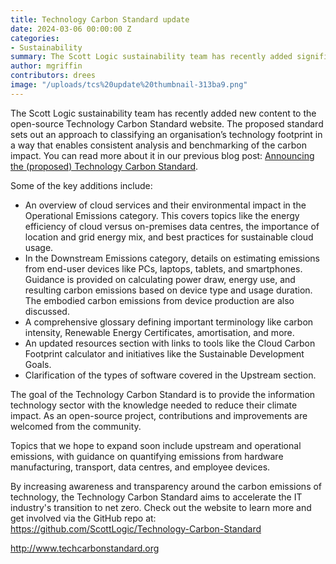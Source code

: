 ```yaml
---
title: Technology Carbon Standard update
date: 2024-03-06 00:00:00 Z
categories:
- Sustainability
summary: The Scott Logic sustainability team has recently added significant new content to the open-source Technology Carbon Standard website. Here we summarise the recent changes to the site and what we're looking to add next.
author: mgriffin
contributors: drees
image: "/uploads/tcs%20update%20thumbnail-313ba9.png"
---
```


The Scott Logic sustainability team has recently added new content to the open-source Technology Carbon Standard website. The proposed standard sets out an approach to classifying an organisation’s technology footprint in a way that enables consistent analysis and benchmarking of the carbon impact. You can read more about it in our previous blog post: [Announcing the (proposed) Technology Carbon Standard](https://blog.scottlogic.com/2024/02/13/announcing-the-proposed-technology-carbon-standard.html).

Some of the key additions include:

- An overview of cloud services and their environmental impact in the Operational Emissions category. This covers topics like the energy efficiency of cloud versus on-premises data centres, the importance of location and grid energy mix, and best practices for sustainable cloud usage.
- In the Downstream Emissions category, details on estimating emissions from end-user devices like PCs, laptops, tablets, and smartphones. Guidance is provided on calculating power draw, energy use, and resulting carbon emissions based on device type and usage duration. The embodied carbon emissions from device production are also discussed.
- A comprehensive glossary defining important terminology like carbon intensity, Renewable Energy Certificates, amortisation, and more.
- An updated resources section with links to tools like the Cloud Carbon Footprint calculator and initiatives like the Sustainable Development Goals.
- Clarification of the types of software covered in the Upstream section.

The goal of the Technology Carbon Standard is to provide the information technology sector with the knowledge needed to reduce their climate impact. As an open-source project, contributions and improvements are welcomed from the community.

Topics that we hope to expand soon include upstream and operational emissions, with guidance on quantifying emissions from hardware manufacturing, transport, data centres, and employee devices.

By increasing awareness and transparency around the carbon emissions of technology, the Technology Carbon Standard aims to accelerate the IT industry's transition to net zero. Check out the website to learn more and get involved via the GitHub repo at: <https://github.com/ScottLogic/Technology-Carbon-Standard>

<http://www.techcarbonstandard.org>